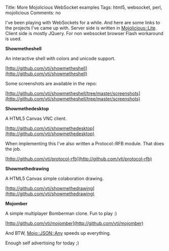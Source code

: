 Title: More Mojolicious WebSocket examples
Tags: html5, websocket, perl, mojolicious
Comments: no

I've been playing with WebSockets for a while. And here are some links to the
projects I've came up with. Server side is written in [Mojolicious::Lite](https://metacpan.org/pod/Mojolicious::Lite).
Client side is mostly JQuery. For non websocket browser Flash workaround is used.

**Showmetheshell**

An interactive shell with colors and unicode support.

[http://github.com/vti/showmetheshell](http://github.com/vti/showmetheshell)

Some screenshots are available in the repo:

[http://github.com/vti/showmetheshell/tree/master/screenshots](http://github.com/vti/showmetheshell/tree/master/screenshots)

**Showmethedesktop**

A HTML5 Canvas VNC client.

[http://github.com/vti/showmethedesktop](http://github.com/vti/showmethedesktop)

When implementing this I've also written a Protocol::RFB module. That does the job.

[http://github.com/vti/protocol-rfb](http://github.com/vti/protocol-rfb)

**Showmethedrawing**

A HTML5 Canvas simple colaboration drawing.

[http://github.com/vti/showmethedrawing](http://github.com/vti/showmethedrawing)

**Mojomber**

A simple multiplayer Bomberman clone. Fun to play :)

[http://github.com/vti/mojomber](http://github.com/vti/mojomber)

And BTW, [Mojo::JSON::Any](https://metacpan.org/pod/Mojo::JSON::Any) speeds up everything.

Enough self advertising for today ;)
